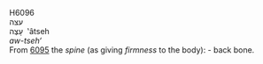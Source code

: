 <body>
  <p>H6096<br>  עצה  <br> עָצֶה  ‎  ‛âtseh  <br><i>aw-tseh‘ </i><br>From <a href="h6095.htm">6095</a>  the <i>spine</i> (as giving <i>firmness</i> to the body): - back bone.<br></p>
 </body>